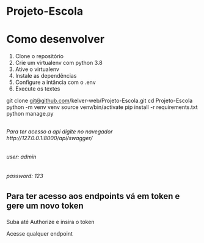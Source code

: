 # Projeto-Escola
<h1>Como desenvolver</h1>
<ol>
<li>Clone o repositório</li>
<li>Crie um virtualenv com python 3.8</li>
<li>Ative o virtualenv</li>
<li>Instale as dependências</li>
<li>Configure a intância com o .env</li>
<li>Execute os textes</li>
</ol>


git clone git@github.com/kelver-web/Projeto-Escola.git
cd Projeto-Escola
python -m venv venv
source venv/bin/activate
pip install -r requirements.txt
python manage.py

<h2>
  <h6>Para ter acesso a api digite no navegador http://127.0.0.1:8000/api/swagger/<h6>
  <h6>user: admin</h6>
  <h6>password: 123</h6>
<h2/>

<h2>
  <p>Para ter acesso aos endpoints vá em token e gere um novo token</h6>
  <p>Suba até Authorize e insira o token</h6>
  <p>Acesse qualquer endpoint</h6>
<h2/>
